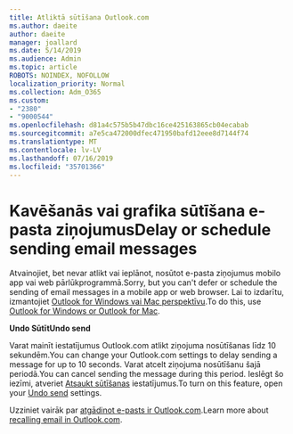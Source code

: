 ```yaml
---
title: Atliktā sūtīšana Outlook.com
ms.author: daeite
author: daeite
manager: joallard
ms.date: 5/14/2019
ms.audience: Admin
ms.topic: article
ROBOTS: NOINDEX, NOFOLLOW
localization_priority: Normal
ms.collection: Adm_O365
ms.custom:
- "2380"
- "9000544"
ms.openlocfilehash: d81a4c575b5b47dbc16ce425163865cb04ecabab
ms.sourcegitcommit: a7e5ca472000dfec471950bafd12eee8d7144f74
ms.translationtype: MT
ms.contentlocale: lv-LV
ms.lasthandoff: 07/16/2019
ms.locfileid: "35701366"
---
```

# <a name="delay-or-schedule-sending-email-messages"></a><span data-ttu-id="6d771-102">Kavēšanās vai grafika sūtīšana e-pasta ziņojumus</span><span class="sxs-lookup"><span data-stu-id="6d771-102">Delay or schedule sending email messages</span></span>

<span data-ttu-id="6d771-103">Atvainojiet, bet nevar atlikt vai ieplānot, nosūtot e-pasta ziņojumus mobilo app vai web pārlūkprogrammā.</span><span class="sxs-lookup"><span data-stu-id="6d771-103">Sorry, but you can't defer or schedule the sending of email messages in a mobile app or web browser.</span></span> <span data-ttu-id="6d771-104">Lai to izdarītu, izmantojiet [Outlook for Windows vai Mac perspektīvu](https://products.office.com/outlook/email-and-calendar-software-microsoft-outlook).</span><span class="sxs-lookup"><span data-stu-id="6d771-104">To do this, use [Outlook for Windows or Outlook for Mac](https://products.office.com/outlook/email-and-calendar-software-microsoft-outlook).</span></span>

<span data-ttu-id="6d771-105">**Undo Sūtīt**</span><span class="sxs-lookup"><span data-stu-id="6d771-105">**Undo send**</span></span>

<span data-ttu-id="6d771-106">Varat mainīt iestatījumus Outlook.com atlikt ziņojuma nosūtīšanas līdz 10 sekundēm.</span><span class="sxs-lookup"><span data-stu-id="6d771-106">You can change your Outlook.com settings to delay sending a message for up to 10 seconds.</span></span> <span data-ttu-id="6d771-107">Varat atcelt ziņojuma nosūtīšanu šajā periodā.</span><span class="sxs-lookup"><span data-stu-id="6d771-107">You can cancel sending the message during this period.</span></span> <span data-ttu-id="6d771-108">Ieslēgt šo iezīmi, atveriet [Atsaukt sūtīšanas](https://outlook.live.com/mail/options/mail/messageContent/undoSend) iestatījumus.</span><span class="sxs-lookup"><span data-stu-id="6d771-108">To turn on this feature, open your [Undo send](https://outlook.live.com/mail/options/mail/messageContent/undoSend) settings.</span></span>

<span data-ttu-id="6d771-109">Uzziniet vairāk par [atgādinot e-pasts ir Outlook.com](https://support.office.com/article/c069ddde-5282-4085-8f4c-d7b133324f8a?wt.mc_id=Office_Outlook_com_Alchemy).</span><span class="sxs-lookup"><span data-stu-id="6d771-109">Learn more about [recalling email in Outlook.com](https://support.office.com/article/c069ddde-5282-4085-8f4c-d7b133324f8a?wt.mc_id=Office_Outlook_com_Alchemy).</span></span>